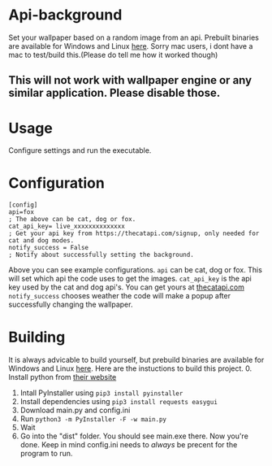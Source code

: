 # Api-background
Set your wallpaper based on a random image from an api.
Prebuilt binaries are available for Windows and Linux [here](https://github.com/Juliasmatius/Api-background/releases). Sorry mac users, i dont have a mac to test/build this.(Please do tell me how it worked though)
## This will not work with wallpaper engine or any similar application. Please disable those.

# Usage
Configure settings and run the executable.

# Configuration
```
[config]
api=fox
; The above can be cat, dog or fox.
cat_api_key= live_xxxxxxxxxxxxxx
; Get your api key from https://thecatapi.com/signup, only needed for cat and dog modes.
notify_success = False
; Notify about successfully setting the background.
```
Above you can see example configurations.
`api` can be cat, dog or fox. This will set which api the code uses to get the images.
`cat_api_key` is the api key used by the cat and dog api's. You can get yours at [thecatapi.com](https://thecatapi.com/signup)
`notify_success` chooses weather the code will make a popup after successfully changing the wallpaper.


# Building
It is always advicable to build yourself, but prebuild binaries are available for Windows and Linux [here](https://github.com/Juliasmatius/Api-background/releases). Here are the instuctions to build this project.
0. Install python from [their website](https://www.python.org/)
1. Intall PyInstaller using `pip3 install pyinstaller`
2. Install dependencies using `pip3 install requests easygui`
3. Download main.py and config.ini
4. Run `python3 -m PyInstaller -F -w main.py`
5. Wait
6. Go into the "dist" folder. You should see main.exe there.
Now you're done. Keep in mind config.ini needs to *always* be precent for the program to run.
